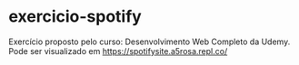 # exercicio-spotify
Exercício proposto pelo curso: Desenvolvimento Web Completo da Udemy.
Pode ser visualizado em https://spotifysite.a5rosa.repl.co/
